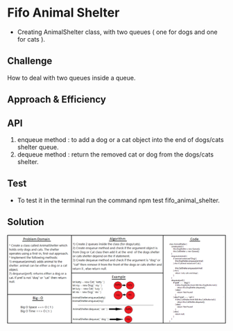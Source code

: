 # Fifo Animal Shelter

* Creating AnimalShelter class, with two queues ( one for dogs and one for cats ).

## Challenge

How to deal with two queues inside a queue.

## Approach & Efficiency
<!-- What approach did you take? Why? What is the Big O space/time for this approach? -->

## API
<!-- Embedded whiteboard image -->

1) enqueue method : to add a dog or a cat object into the end of dogs/cats shelter queue.
2) dequeue method : return the removed cat or dog from the dogs/cats shelter.

## Test 

* To test it in the terminal run the command npm test fifo_animal_shelter.

## Solution
![uml](/assets/fifoAnimal.png)